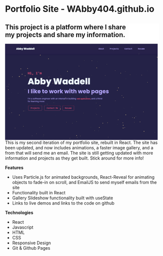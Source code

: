 # Portfolio Site - WAbby404.github.io
## <img src="/src/images/AWlogo.svg" align="right" alt="AbbyW Logo" width="100"/>This project is a platform where I share my projects and share my information. 

<img src="/src/images/PortfolioSite.jpg" align="center" alt="AbbyW Portfolio Site" width="500"/>
This is my second iteration of my portfolio site, rebuilt in React. The site has been updated, and now includes animations, a faster image gallery, and a from that will send me an email. The site is still getting updated with more information and projects as they get built. Stick around for more info!


**Features**
 - Uses Particle.js for animated backgrounds, React-Reveal for animating objects to fade-in on scroll, and EmailJS to send myself emails from the site
 - Functionality built in React
 - Gallery Slideshow functionality built with useState
 - Links to live demos and links to the code on github

**Technologies**
 - React
 - Javascript
 - HTML
 - CSS
 - Responsive Design
 - Git & Github Pages